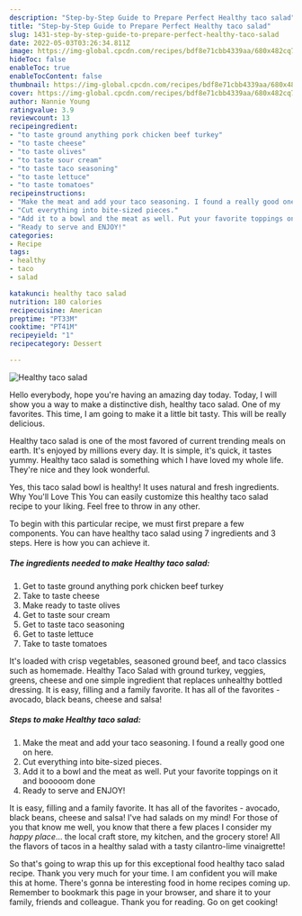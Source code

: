 ```yaml
---
description: "Step-by-Step Guide to Prepare Perfect Healthy taco salad"
title: "Step-by-Step Guide to Prepare Perfect Healthy taco salad"
slug: 1431-step-by-step-guide-to-prepare-perfect-healthy-taco-salad
date: 2022-05-03T03:26:34.811Z
image: https://img-global.cpcdn.com/recipes/bdf8e71cbb4339aa/680x482cq70/healthy-taco-salad-recipe-main-photo.jpg
hideToc: false
enableToc: true
enableTocContent: false
thumbnail: https://img-global.cpcdn.com/recipes/bdf8e71cbb4339aa/680x482cq70/healthy-taco-salad-recipe-main-photo.jpg
cover: https://img-global.cpcdn.com/recipes/bdf8e71cbb4339aa/680x482cq70/healthy-taco-salad-recipe-main-photo.jpg
author: Nannie Young
ratingvalue: 3.9
reviewcount: 13
recipeingredient:
- "to taste ground anything pork chicken beef turkey"
- "to taste cheese"
- "to taste olives"
- "to taste sour cream"
- "to taste taco seasoning"
- "to taste lettuce"
- "to taste tomatoes"
recipeinstructions:
- "Make the meat and add your taco seasoning. I found a really good one on here."
- "Cut everything into bite-sized pieces."
- "Add it to a bowl and the meat as well. Put your favorite toppings on it and booooom done"
- "Ready to serve and ENJOY!"
categories:
- Recipe
tags:
- healthy
- taco
- salad

katakunci: healthy taco salad 
nutrition: 180 calories
recipecuisine: American
preptime: "PT33M"
cooktime: "PT41M"
recipeyield: "1"
recipecategory: Dessert

---
```



![Healthy taco salad](https://img-global.cpcdn.com/recipes/bdf8e71cbb4339aa/680x482cq70/healthy-taco-salad-recipe-main-photo.jpg)

Hello everybody, hope you're having an amazing day today. Today, I will show you a way to make a distinctive dish, healthy taco salad. One of my favorites. This time, I am going to make it a little bit tasty. This will be really delicious.

Healthy taco salad is one of the most favored of current trending meals on earth. It's enjoyed by millions every day. It is simple, it's quick, it tastes yummy. Healthy taco salad is something which I have loved my whole life. They're nice and they look wonderful.

Yes, this taco salad bowl is healthy! It uses natural and fresh ingredients. Why You&#39;ll Love This You can easily customize this healthy taco salad recipe to your liking. Feel free to throw in any other.


To begin with this particular recipe, we must first prepare a few components. You can have healthy taco salad using 7 ingredients and 3 steps. Here is how you can achieve it.

<!--inarticleads1-->

##### The ingredients needed to make Healthy taco salad:

1. Get to taste ground anything pork chicken beef turkey
1. Take to taste cheese
1. Make ready to taste olives
1. Get to taste sour cream
1. Get to taste taco seasoning
1. Get to taste lettuce
1. Take to taste tomatoes


It&#39;s loaded with crisp vegetables, seasoned ground beef, and taco classics such as homemade. Healthy Taco Salad with ground turkey, veggies, greens, cheese and one simple ingredient that replaces unhealthy bottled dressing. It is easy, filling and a family favorite. It has all of the favorites - avocado, black beans, cheese and salsa! 

<!--inarticleads2-->

##### Steps to make Healthy taco salad:

1. Make the meat and add your taco seasoning. I found a really good one on here.
1. Cut everything into bite-sized pieces.
1. Add it to a bowl and the meat as well. Put your favorite toppings on it and booooom done
1. Ready to serve and ENJOY!

It is easy, filling and a family favorite. It has all of the favorites - avocado, black beans, cheese and salsa! I&#39;ve had salads on my mind! For those of you that know me well, you know that there a few places I consider my *happy place*… the local craft store, my kitchen, and the grocery store! All the flavors of tacos in a healthy salad with a tasty cilantro-lime vinaigrette! 

So that's going to wrap this up for this exceptional food healthy taco salad recipe. Thank you very much for your time. I am confident you will make this at home. There's gonna be interesting food in home recipes coming up. Remember to bookmark this page in your browser, and share it to your family, friends and colleague. Thank you for reading. Go on get cooking!
